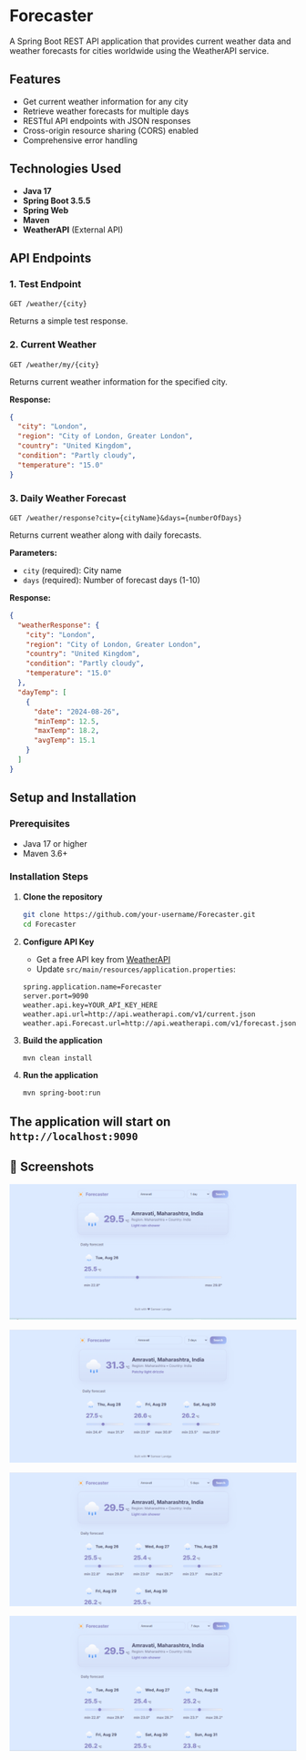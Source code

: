 # Forecaster

A Spring Boot REST API application that provides current weather data and weather forecasts for cities worldwide using the WeatherAPI service.

## Features

- Get current weather information for any city
- Retrieve weather forecasts for multiple days
- RESTful API endpoints with JSON responses
- Cross-origin resource sharing (CORS) enabled
- Comprehensive error handling

## Technologies Used

- **Java 17**
- **Spring Boot 3.5.5**
- **Spring Web**
- **Maven**
- **WeatherAPI** (External API)

## API Endpoints

### 1. Test Endpoint
```
GET /weather/{city}
```
Returns a simple test response.

### 2. Current Weather
```
GET /weather/my/{city}
```
Returns current weather information for the specified city.

**Response:**
```json
{
  "city": "London",
  "region": "City of London, Greater London",
  "country": "United Kingdom",
  "condition": "Partly cloudy",
  "temperature": "15.0"
}
```

### 3. Daily Weather Forecast
```
GET /weather/response?city={cityName}&days={numberOfDays}
```
Returns current weather along with daily forecasts.

**Parameters:**
- `city` (required): City name
- `days` (required): Number of forecast days (1-10)

**Response:**
```json
{
  "weatherResponse": {
    "city": "London",
    "region": "City of London, Greater London", 
    "country": "United Kingdom",
    "condition": "Partly cloudy",
    "temperature": "15.0"
  },
  "dayTemp": [
    {
      "date": "2024-08-26",
      "minTemp": 12.5,
      "maxTemp": 18.2,
      "avgTemp": 15.1
    }
  ]
}
```

## Setup and Installation

### Prerequisites
- Java 17 or higher
- Maven 3.6+

### Installation Steps

1. **Clone the repository**
   ```bash
   git clone https://github.com/your-username/Forecaster.git
   cd Forecaster
   ```

2. **Configure API Key**
   - Get a free API key from [WeatherAPI](https://www.weatherapi.com/)
   - Update `src/main/resources/application.properties`:
   ```properties
   spring.application.name=Forecaster
   server.port=9090
   weather.api.key=YOUR_API_KEY_HERE
   weather.api.url=http://api.weatherapi.com/v1/current.json
   weather.api.Forecast.url=http://api.weatherapi.com/v1/forecast.json
   ```

3. **Build the application**
   ```bash
   mvn clean install
   ```

4. **Run the application**
   ```bash
   mvn spring-boot:run
   ```

The application will start on `http://localhost:9090`
---
## 📸 Screenshots
![Day 1 response](Screenshots/day1.png)

![Day 3 response](Screenshots/day3.png)

![Day 5 response](Screenshots/day5.png)

![Day 5 response](Screenshots/day7.png)
